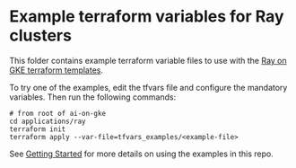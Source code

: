 # Example terraform variables for Ray clusters

This folder contains example terraform variable files to use with the [Ray on GKE terraform templates](/applications/ray/).

To try one of the examples, edit the tfvars file and configure the mandatory variables. Then run the following commands:
```
# from root of ai-on-gke
cd applications/ray
terraform init
terraform apply --var-file=tfvars_examples/<example-file>
```

See [Getting Started](/ray-on-gke/README.md#getting-started) for more details on using the examples in this repo.